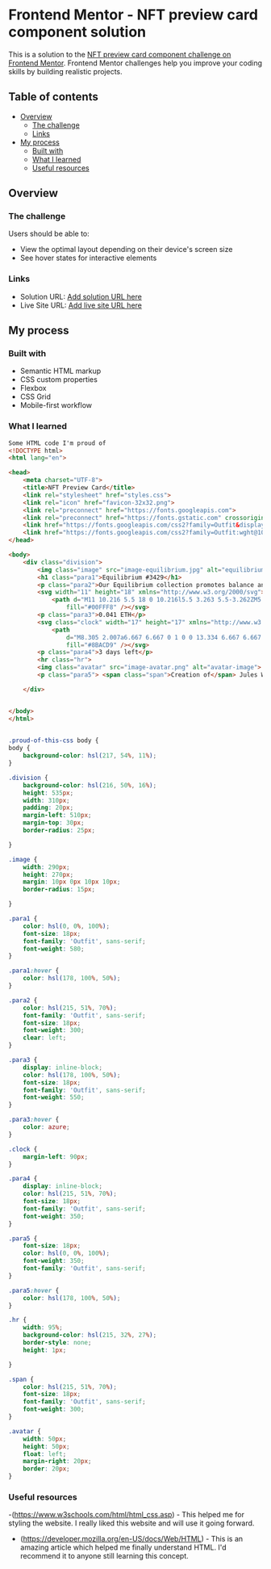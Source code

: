 # Frontend Mentor - NFT preview card component solution

This is a solution to the [NFT preview card component challenge on Frontend Mentor](https://www.frontendmentor.io/challenges/nft-preview-card-component-SbdUL_w0U). Frontend Mentor challenges help you improve your coding skills by building realistic projects.

## Table of contents

- [Overview](#overview)
  - [The challenge](#the-challenge)
  - [Links](#links)
- [My process](#my-process)
  - [Built with](#built-with)
  - [What I learned](#what-i-learned)
  - [Useful resources](#useful-resources)

## Overview

### The challenge

Users should be able to:

- View the optimal layout depending on their device's screen size
- See hover states for interactive elements

### Links

- Solution URL: [Add solution URL here](https://your-solution-url.com)
- Live Site URL: [Add live site URL here](https://your-live-site-url.com)

## My process

### Built with

- Semantic HTML markup
- CSS custom properties
- Flexbox
- CSS Grid
- Mobile-first workflow

### What I learned

```html
Some HTML code I'm proud of
<!DOCTYPE html>
<html lang="en">

<head>
    <meta charset="UTF-8">
    <title>NFT Preview Card</title>
    <link rel="stylesheet" href="styles.css">
    <link rel="icon" href="favicon-32x32.png">
    <link rel="preconnect" href="https://fonts.googleapis.com">
    <link rel="preconnect" href="https://fonts.gstatic.com" crossorigin>
    <link href="https://fonts.googleapis.com/css2?family=Outfit&display=swap" rel="stylesheet">
    <link href="https://fonts.googleapis.com/css2?family=Outfit:wght@100;400;500&display=swap" rel="stylesheet">
</head>

<body>
    <div class="division">
        <img class="image" src="image-equilibrium.jpg" alt="equilibrium-image">
        <h1 class="para1">Equilibrium #3429</h1>
        <p class="para2">Our Equilibrium collection promotes balance and calm.</p>
        <svg width="11" height="18" xmlns="http://www.w3.org/2000/svg">
            <path d="M11 10.216 5.5 18 0 10.216l5.5 3.263 5.5-3.262ZM5.5 0l5.496 9.169L5.5 12.43 0 9.17 5.5 0Z"
                fill="#00FFF8" /></svg>
        <p class="para3">0.041 ETH</p>
        <svg class="clock" width="17" height="17" xmlns="http://www.w3.org/2000/svg">
            <path
                d="M8.305 2.007a6.667 6.667 0 1 0 0 13.334 6.667 6.667 0 0 0 0-13.334Zm2.667 7.334H8.305a.667.667 0 0 1-.667-.667V6.007a.667.667 0 0 1 1.334 0v2h2a.667.667 0 0 1 0 1.334Z"
                fill="#8BACD9" /></svg>
        <p class="para4">3 days left</p>
        <hr class="hr">
        <img class="avatar" src="image-avatar.png" alt="avatar-image">
        <p class="para5"> <span class="span">Creation of</span> Jules Wyvern</p>

    </div>


</body>
</html>
  
```

```css
.proud-of-this-css body {
body {
    background-color: hsl(217, 54%, 11%);
}

.division {
    background-color: hsl(216, 50%, 16%);
    height: 535px;
    width: 310px;
    padding: 20px;
    margin-left: 510px;
    margin-top: 30px;
    border-radius: 25px;

}

.image {
    width: 290px;
    height: 270px;
    margin: 10px 0px 10px 10px;
    border-radius: 15px;

}

.para1 {
    color: hsl(0, 0%, 100%);
    font-size: 18px;
    font-family: 'Outfit', sans-serif;
    font-weight: 580;
}

.para1:hover {
    color: hsl(178, 100%, 50%);
}

.para2 {
    color: hsl(215, 51%, 70%);
    font-family: 'Outfit', sans-serif;
    font-size: 18px;
    font-weight: 300;
    clear: left;
}

.para3 {
    display: inline-block;
    color: hsl(178, 100%, 50%);
    font-size: 18px;
    font-family: 'Outfit', sans-serif;
    font-weight: 550;
}

.para3:hover {
    color: azure;
}

.clock {
    margin-left: 90px;
}

.para4 {
    display: inline-block;
    color: hsl(215, 51%, 70%);
    font-size: 18px;
    font-family: 'Outfit', sans-serif;
    font-weight: 350;
}

.para5 {
    font-size: 18px;
    color: hsl(0, 0%, 100%);
    font-weight: 350;
    font-family: 'Outfit', sans-serif;
}

.para5:hover {
    color: hsl(178, 100%, 50%);
}

.hr {
    width: 95%;
    background-color: hsl(215, 32%, 27%);
    border-style: none;
    height: 1px;

}

.span {
    color: hsl(215, 51%, 70%);
    font-size: 18px;
    font-family: 'Outfit', sans-serif;
    font-weight: 300;
}

.avatar {
    width: 50px;
    height: 50px;
    float: left;
    margin-right: 20px;
    border: 20px;
}
```

### Useful resources

-(https://www.w3schools.com/html/html_css.asp) - This helped me for styling the website. I really liked this website and will use it going forward.

- (https://developer.mozilla.org/en-US/docs/Web/HTML) - This is an amazing article which helped me finally understand HTML. I'd recommend it to anyone still learning this concept.
